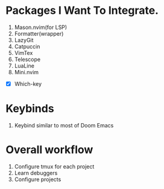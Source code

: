 # Packages I Want To Integrate.

1. Mason.nvim(for LSP)
2. Formatter(wrapper)
3. LazyGit
4. Catpuccin
5. VimTex
6. Telescope
7. LuaLine
8. Mini.nvim
- [x] Which-key

# Keybinds
1. Keybind similar to most of Doom Emacs 

# Overall workflow
1. Configure tmux for each project
2. Learn debuggers
3. Configure projects
